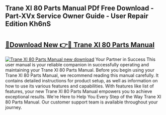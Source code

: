 ## Trane Xl 80 Parts Manual PDf Free Download - Part-XVx Service Owner Guide - User Repair Edition Kh6nS

# <h2><a href="http://bc75195.oget.top/?id=Trane+Xl+80+Parts+Manual">🔗Download New 👉🔴 Trane Xl 80 Parts Manual</a></h2>

[![Trane Xl 80 Parts Manual new download](https://i.imgur.com/5g1atiW.png)](http://bc75195.oget.top/?id=Trane+Xl+80+Parts+Manual)
Your Partner in Success This user manual is your reliable companion in successfully operating and maintaining your Trane Xl 80 Parts Manual. Before you begin using your Trane Xl 80 Parts Manual, we recommend reading this manual carefully. It contains detailed instructions for product setup, as well as information on how to use its various features and capabilities. With features like list of features, your new Trane Xl 80 Parts Manual empowers you to achieve exceptional results. We're Here to Help You Every Step of the Way Trane Xl 80 Parts Manual. Our customer support team is available throughout your journey.
